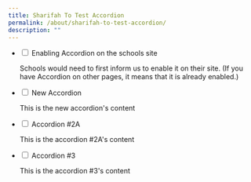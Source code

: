 ```yaml
---
title: Sharifah To Test Accordion
permalink: /about/sharifah-to-test-accordion/
description: ""
---
```

<ul class="jekyllcodex_accordion">

<li><input type="checkbox" id="accordion123">
<label for="accordion123">Enabling Accordion on the schools site</label><div>
<p>Schools would need to first inform us to enable it on their site. (If you have Accordion on other pages, it means that it is already enabled.)</p>
</div></li>

<li><input type="checkbox" id="accordion4">
<label for="accordion4">New Accordion </label><div>
<p>This is the new accordion's content</p>
</div></li>


<li><input type="checkbox" id="accordion2A">
<label for="accordion2A">Accordion #2A</label><div>
<p>This is the accordion #2A's content</p>
</div></li>

<li><input type="checkbox" id="accordion3">
<label for="accordion3">Accordion #3</label><div>
<p>This is the accordion #3's content</p>
</div></li>

</ul>